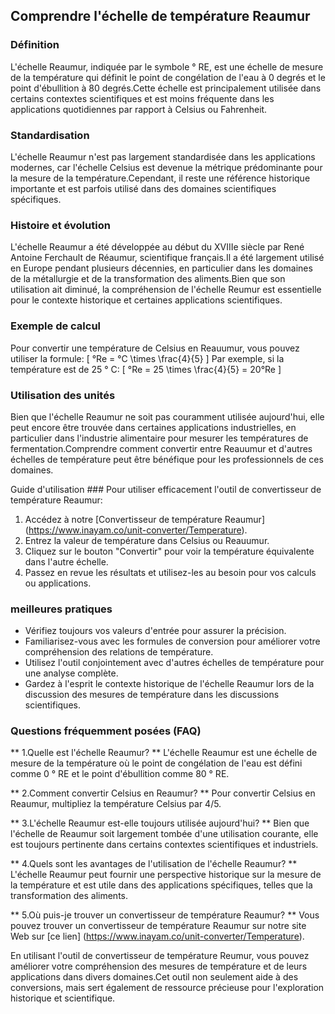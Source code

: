 ## Comprendre l'échelle de température Reaumur

### Définition
L'échelle Reaumur, indiquée par le symbole ° RE, est une échelle de mesure de la température qui définit le point de congélation de l'eau à 0 degrés et le point d'ébullition à 80 degrés.Cette échelle est principalement utilisée dans certains contextes scientifiques et est moins fréquente dans les applications quotidiennes par rapport à Celsius ou Fahrenheit.

### Standardisation
L'échelle Reaumur n'est pas largement standardisée dans les applications modernes, car l'échelle Celsius est devenue la métrique prédominante pour la mesure de la température.Cependant, il reste une référence historique importante et est parfois utilisé dans des domaines scientifiques spécifiques.

### Histoire et évolution
L'échelle Reaumur a été développée au début du XVIIIe siècle par René Antoine Ferchault de Réaumur, scientifique français.Il a été largement utilisé en Europe pendant plusieurs décennies, en particulier dans les domaines de la métallurgie et de la transformation des aliments.Bien que son utilisation ait diminué, la compréhension de l'échelle Reumur est essentielle pour le contexte historique et certaines applications scientifiques.

### Exemple de calcul
Pour convertir une température de Celsius en Reauumur, vous pouvez utiliser la formule:
\[ °Re = °C \times \frac{4}{5} \]
Par exemple, si la température est de 25 ° C:
\[ °Re = 25 \times \frac{4}{5} = 20°Re \]

### Utilisation des unités
Bien que l'échelle Reaumur ne soit pas couramment utilisée aujourd'hui, elle peut encore être trouvée dans certaines applications industrielles, en particulier dans l'industrie alimentaire pour mesurer les températures de fermentation.Comprendre comment convertir entre Reauumur et d'autres échelles de température peut être bénéfique pour les professionnels de ces domaines.

Guide d'utilisation ###
Pour utiliser efficacement l'outil de convertisseur de température Reaumur:
1. Accédez à notre [Convertisseur de température Reaumur] (https://www.inayam.co/unit-converter/Temperature).
2. Entrez la valeur de température dans Celsius ou Reauumur.
3. Cliquez sur le bouton "Convertir" pour voir la température équivalente dans l'autre échelle.
4. Passez en revue les résultats et utilisez-les au besoin pour vos calculs ou applications.

### meilleures pratiques
- Vérifiez toujours vos valeurs d'entrée pour assurer la précision.
- Familiarisez-vous avec les formules de conversion pour améliorer votre compréhension des relations de température.
- Utilisez l'outil conjointement avec d'autres échelles de température pour une analyse complète.
- Gardez à l'esprit le contexte historique de l'échelle Reaumur lors de la discussion des mesures de température dans les discussions scientifiques.

### Questions fréquemment posées (FAQ)

** 1.Quelle est l'échelle Reaumur? **
L'échelle Reaumur est une échelle de mesure de la température où le point de congélation de l'eau est défini comme 0 ° RE et le point d'ébullition comme 80 ° RE.

** 2.Comment convertir Celsius en Reaumur? **
Pour convertir Celsius en Reaumur, multipliez la température Celsius par 4/5.

** 3.L'échelle Reaumur est-elle toujours utilisée aujourd'hui? **
Bien que l'échelle de Reaumur soit largement tombée d'une utilisation courante, elle est toujours pertinente dans certains contextes scientifiques et industriels.

** 4.Quels sont les avantages de l'utilisation de l'échelle Reaumur? **
L'échelle Reaumur peut fournir une perspective historique sur la mesure de la température et est utile dans des applications spécifiques, telles que la transformation des aliments.

** 5.Où puis-je trouver un convertisseur de température Reaumur? **
Vous pouvez trouver un convertisseur de température Reaumur sur notre site Web sur [ce lien] (https://www.inayam.co/unit-converter/Temperature).

En utilisant l'outil de convertisseur de température Reumur, vous pouvez améliorer votre compréhension des mesures de température et de leurs applications dans divers domaines.Cet outil non seulement aide à des conversions, mais sert également de ressource précieuse pour l'exploration historique et scientifique.